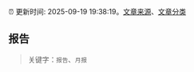 :alarm_clock: 更新时间: 2025-09-19 19:38:19。[文章来源](/README.md)、[文章分类](/TAGS.md)

## 报告


> 关键字：`报告`、`月报`



